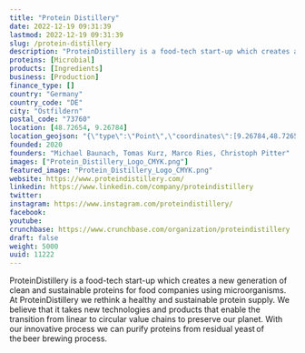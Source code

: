 ```yaml
---
title: "Protein Distillery"
date: 2022-12-19 09:31:39
lastmod: 2022-12-19 09:31:39
slug: /protein-distillery
description: "ProteinDistillery is a food-tech start-up which creates a new generation of clean and sustainable proteins for food companies using microorganisms. At ProteinDistillery we rethink a healthy and sustainable protein supply. We believe that it takes new technologies and products that enable the transition from linear to circular value chains to preserve our planet. With our innovative process we can purify proteins from residual yeast of the beer brewing process. "
proteins: [Microbial]
products: [Ingredients]
business: [Production]
finance_type: []
country: "Germany"
country_code: "DE"
city: "Ostfildern"
postal_code: "73760"
location: [48.72654, 9.26784]
location_geojson: "{\"type\":\"Point\",\"coordinates\":[9.26784,48.72654]}"
founded: 2020
founders: "Michael Baunach, Tomas Kurz, Marco Ries, Christoph Pitter"
images: ["Protein_Distillery_Logo_CMYK.png"]
featured_image: "Protein_Distillery_Logo_CMYK.png"
website: https://www.proteindistillery.com/
linkedin: https://www.linkedin.com/company/proteindistillery
twitter: 
instagram: https://www.instagram.com/proteindistillery/
facebook: 
youtube: 
crunchbase: https://www.crunchbase.com/organization/proteindistillery
draft: false
weight: 5000
uuid: 11222
---
```

ProteinDistillery is a food-tech start-up which creates a new generation of clean and sustainable proteins for food companies using microorganisms. At ProteinDistillery we rethink a healthy and sustainable protein supply. We believe that it takes new technologies and products that enable the transition from linear to circular value chains to preserve our planet. With our innovative process we can purify proteins from residual yeast of the beer brewing process. 
